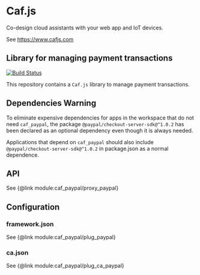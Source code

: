 # Caf.js

Co-design cloud assistants with your web app and IoT devices.

See https://www.cafjs.com

## Library for managing payment transactions

[![Build Status](https://travis-ci.org/cafjs/caf_paypal.svg?branch=master)](https://travis-ci.org/cafjs/caf_paypal)

This repository contains a `Caf.js` library to manage payment transactions.

## Dependencies Warning

To eliminate expensive dependencies for apps in the workspace that do not need `caf_paypal`, the package `@paypal/checkout-server-sdk@^1.0.2` has been declared as an optional dependency even though it is always needed.

Applications that depend on `caf_paypal` should also include `@paypal/checkout-server-sdk@^1.0.2` in package.json as a normal dependence.

## API

See {@link module:caf_paypal/proxy_paypal}

## Configuration

### framework.json

See {@link module:caf_paypal/plug_paypal}

### ca.json

See {@link module:caf_paypal/plug_ca_paypal}
